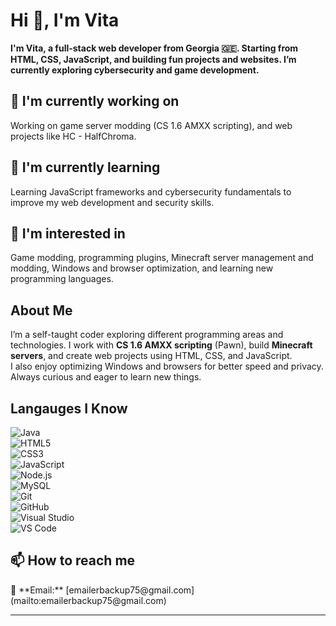 # Hi 👋, I'm Vita

**I'm Vita, a full-stack web developer from Georgia 🇬🇪. Starting from HTML, CSS, JavaScript, and building fun projects and websites. I’m currently exploring cybersecurity and game development.**

## 🔭 I'm currently working on

Working on game server modding (CS 1.6 AMXX scripting), and web projects like HC - HalfChroma.

## 🌱 I'm currently learning

Learning JavaScript frameworks and cybersecurity fundamentals to improve my web development and security skills.

## 👀 I'm interested in

Game modding, programming plugins, Minecraft server management and modding, Windows and browser optimization, and learning new programming languages.

## About Me

I’m a self-taught coder exploring different programming areas and technologies. I work with **CS 1.6 AMXX scripting** (Pawn), build **Minecraft servers**, and create web projects using HTML, CSS, and JavaScript.  
I also enjoy optimizing Windows and browsers for better speed and privacy. Always curious and eager to learn new things.

## Langauges I Know

![Java](https://img.shields.io/badge/Java-007396?style=for-the-badge&logo=java&logoColor=white)  
![HTML5](https://img.shields.io/badge/HTML5-E34F26?style=for-the-badge&logo=html5&logoColor=white)  
![CSS3](https://img.shields.io/badge/CSS3-1572B6?style=for-the-badge&logo=css3&logoColor=white)  
![JavaScript](https://img.shields.io/badge/JavaScript-F7DF1E?style=for-the-badge&logo=javascript&logoColor=black)  
![Node.js](https://img.shields.io/badge/Node.js-339933?style=for-the-badge&logo=nodedotjs&logoColor=white)  
![MySQL](https://img.shields.io/badge/MySQL-4479A1?style=for-the-badge&logo=mysql&logoColor=white)  
![Git](https://img.shields.io/badge/Git-F05032?style=for-the-badge&logo=git&logoColor=white)  
![GitHub](https://img.shields.io/badge/GitHub-181717?style=for-the-badge&logo=github&logoColor=white)  
![Visual Studio](https://img.shields.io/badge/Visual%20Studio-5C2D91?style=for-the-badge&logo=visual-studio&logoColor=white)  
![VS Code](https://img.shields.io/badge/VS%20Code-007ACC?style=for-the-badge&logo=visual-studio-code&logoColor=white)


## 📫 How to reach me

<div align="left">
📧 **Email:** [emailerbackup75@gmail.com](mailto:emailerbackup75@gmail.com)
</div>

---
